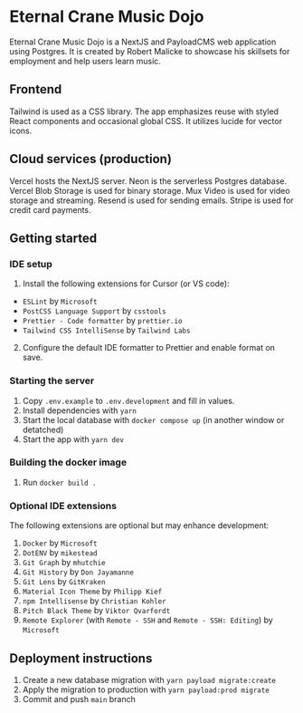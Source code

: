 # Eternal Crane Music Dojo

Eternal Crane Music Dojo is a NextJS and PayloadCMS web application using Postgres. It is created by Robert Malicke to showcase his skillsets for employment and help users learn music.

## Frontend

Tailwind is used as a CSS library. The app emphasizes reuse with styled React components and occasional global CSS. It utilizes lucide for vector icons.

## Cloud services (production)
  
Vercel hosts the NextJS server. Neon is the serverless Postgres database. Vercel Blob Storage is used for binary storage. Mux Video is used for video storage and streaming. Resend is used for sending emails. Stripe is used for credit card payments.

## Getting started

### IDE setup

1. Install the following extensions for Cursor (or VS code):

- `ESLint` by `Microsoft`
- `PostCSS Language Support` by `csstools`
- `Prettier - Code formatter` by `prettier.io`
- `Tailwind CSS IntelliSense` by `Tailwind Labs`

2. Configure the default IDE formatter to Prettier and enable format on save.
  
### Starting the server

1. Copy `.env.example` to `.env.development` and fill in values.
2. Install dependencies with `yarn`
3. Start the local database with `docker compose up` (in another window or detatched)
4. Start the app with `yarn dev`

### Building the docker image

1. Run `docker build .`

### Optional IDE extensions

The following extensions are optional but may enhance development:

1. `Docker` by `Microsoft`
2. `DotENV` by `mikestead`
3. `Git Graph` by `mhutchie`
4. `Git History` by `Don Jayamanne`
5. `Git Lens` by `GitKraken`
6. `Material Icon Theme` by `Philipp Kief`
7. `npm Intellisense` by `Christian Kohler`
8. `Pitch Black Theme` by `Viktor Qvarfordt`
9. `Remote Explorer` (with `Remote - SSH` and `Remote - SSH: Editing`) by `Microsoft`

## Deployment instructions

1. Create a new database migration with `yarn payload migrate:create`
2. Apply the migration to production with `yarn payload:prod migrate`
3. Commit and push `main` branch
